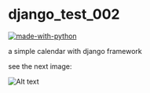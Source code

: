 # django_test_002

[![made-with-python](http://forthebadge.com/images/badges/made-with-python.svg)](https://www.python.org/)

a simple calendar with django framework

see the next image:

![Alt text](https://github.com/catafest/django_test_002/blob/master/django_calendar_002.png "django_test_002")
